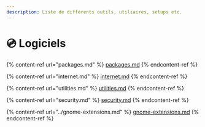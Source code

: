 ```yaml
---
description: Liste de différents outils, utiliaires, setups etc.
---
```


# 💿 Logiciels

{% content-ref url="packages.md" %}
[packages.md](packages.md)
{% endcontent-ref %}

{% content-ref url="internet.md" %}
[internet.md](internet.md)
{% endcontent-ref %}

{% content-ref url="utilities.md" %}
[utilities.md](utilities.md)
{% endcontent-ref %}

{% content-ref url="security.md" %}
[security.md](security.md)
{% endcontent-ref %}

{% content-ref url="../gnome-extensions.md" %}
[gnome-extensions.md](../gnome-extensions.md)
{% endcontent-ref %}
